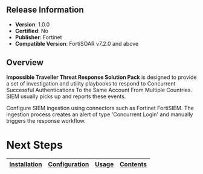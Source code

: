 ## Release Information

- **Version**: 1.0.0
- **Certified**: No
- **Publisher**: Fortinet
- **Compatible Version**: FortiSOAR v7.2.0 and above 

## Overview

**Impossible Traveller Threat Response Solution Pack** is designed to provide a set of investigation and utility playbooks to respond to Concurrent Successful Authentications To the Same Account From Multiple Countries. SIEM usually picks up and reports these events.

Configure SIEM ingestion using connectors such as Fortinet FortiSIEM. The ingestion process creates an alert of type 'Concurrent Login' and manually triggers the response workflow.

# Next Steps

| [Installation](https://github.com/fortinet-fortisoar/solution-pack-impossible-traveller-threat-response/blob/develop/docs/setup.md#installation) | [Configuration](https://github.com/fortinet-fortisoar/solution-pack-impossible-traveller-threat-response/blob/develop/docs/setup.md#configuration) | [Usage](https://github.com/fortinet-fortisoar/solution-pack-impossible-traveller-threat-response/blob/develop/docs/usage.md) | [Contents](https://github.com/fortinet-fortisoar/solution-pack-impossible-traveller-threat-response/blob/develop/docs/contents.md) |
|--------------------------------------------|----------------------------------------------|------------------------|------------------------------|